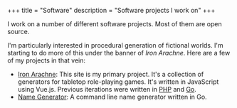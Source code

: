 +++
title = "Software"
description = "Software projects I work on"
+++

I work on a number of different software projects. Most of them are open source.

I'm particularly interested in procedural generation of fictional worlds. I'm starting to do more of this under the banner of _Iron Arachne_. Here are a few of my projects in that vein:

-   [Iron Arachne](https://gitlab.com/ironarachne/iron-arachne-js): This site is my primary project. It's a collection of generators for tabletop role-playing games. It's written in JavaScript using Vue.js. Previous iterations were written in [PHP](https://gitlab.com/ironarachne/ironarachne) and [Go](https://gitlab.com/ironarachne/world).
-   [Name Generator](https://github.com/ironarachne/namegen): A command line name generator written in Go.
